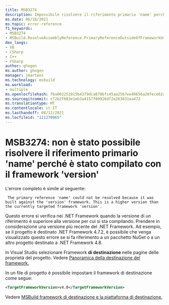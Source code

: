```yaml
---
title: MSB3274
description: Impossibile risolvere il riferimento primario 'name' perché è stato compilato con il framework 'version'. Si tratta di una versione successiva rispetto alla 'versione' del framework di destinazione corrente
ms.date: 06/18/2021
ms.topic: error-reference
f1_keywords:
- MSB3274
- MSBuild.ResolveAssemblyReference.PrimaryReferenceOutsideOfFrameworkUsingAttribute
dev_langs:
- VB
- CSharp
- C++
- FSharp
author: ghogen
ms.author: ghogen
manager: jmartens
ms.technology: msbuild
ms.workload:
- multiple
ms.openlocfilehash: f6a002251015b4379dca878bfc45aa2567ee49656a20fece62a50583830fc3d2
ms.sourcegitcommit: c72b2f603e1eb3a4157f00926df2e263831ea472
ms.translationtype: MT
ms.contentlocale: it-IT
ms.lasthandoff: 08/12/2021
ms.locfileid: "121270965"
---
```

# <a name="msb3274-the-primary-reference-name-could-not-be-resolved-because-it-was-built-against-the-version-framework"></a>MSB3274: non è stato possibile risolvere il riferimento primario 'name' perché è stato compilato con il framework 'version'

L'errore completo è simile al seguente:

```output
 The primary reference 'name' could not be resolved because it was built against the 'version' framework. This is a higher version than the currently targeted framework 'version'.
```

Questo errore si verifica nei .NET Framework quando la versione di un riferimento è superiore alla versione per cui si sta compilando. Prendere in considerazione una versione più recente del .NET Framework. Ad esempio, se il progetto è destinato .NET Framework 4.7.2, è possibile che venga visualizzato questo errore se si fa riferimento a un pacchetto NuGet o a un altro progetto destinato a .NET Framework 4.8.

In Visual Studio selezionare Framework **di destinazione** nelle pagine delle proprietà del progetto. Vedere [Panoramica della destinazione del framework.](../../ide/visual-studio-multi-targeting-overview.md#change-the-target-framework)

In un file di progetto è possibile impostare il framework di destinazione come segue:

```xml
<TargetFrameworkVersion>v4.0</TargetFrameworkVersion>
```

Vedere [MSBuild framework di destinazione e la piattaforma di destinazione.](../msbuild-target-framework-and-target-platform.md)
